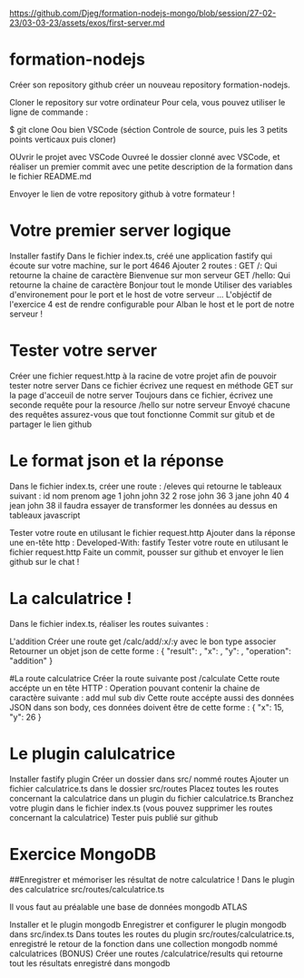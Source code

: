 
https://github.com/Djeg/formation-nodejs-mongo/blob/session/27-02-23/03-03-23/assets/exos/first-server.md


# formation-nodejs
Créer son repository github 
créer un nouveau repository formation-nodejs.

Cloner le repository sur votre ordinateur
Pour cela, vous pouvez utiliser le ligne de commande :

$ git clone <urlDuRepository>
Oou bien VSCode (séction Controle de source, puis les 3 petits points verticaux puis cloner)

OUvrir le projet avec VSCode
Ouvreé le dossier clonné avec VSCode, et réaliser un premier commit avec une petite description de la formation dans le fichier README.md

Envoyer le lien de votre repository github à votre formateur !


# Votre premier server logique
Installer fastify
Dans le fichier index.ts, créé une application fastify qui écoute sur votre machine, sur le port 4646
Ajouter 2 routes :
GET /: Qui retourne la chaine de caractère Bienvenue sur mon serveur
GET /hello: Qui retourne la chaine de caractère Bonjour tout le monde
Utiliser des variables d'environement pour le port et le host de votre serveur ...
L'objéctif de l'exercice 4 est de rendre configurable pour Alban le host et le port de notre serveur !

# Tester votre server
Créer une fichier request.http à la racine de votre projet afin de pouvoir tester notre server
Dans ce fichier écrivez une request en méthode GET sur la page d'acceuil de notre server
Toujours dans ce fichier, écrivez une seconde requête pour la resource /hello sur notre serveur
Envoyé chacune des requêtes assurez-vous que tout fonctionne
Commit sur gitub et de partager le lien github

# Le format json et la réponse
Dans le fichier index.ts, créer une route : /eleves qui retourne le tableaux suivant :
id	nom	prenom	age
1	john	john	32
2	rose	john	36
3	jane	john	40
4	jean	john	38
il faudra essayer de transformer les données au dessus en tableaux javascript

Tester votre route en utilusant le fichier request.http
Ajouter dans la réponse une en-tête http : Developed-With: fastify
Tester votre route en utilusant le fichier request.http
Faite un commit, pousser sur github et envoyer le lien github sur le chat !


# La calculatrice !
Dans le fichier index.ts, réaliser les routes suivantes :

L'addition
Créer une route get /calc/add/:x/:y avec le bon type associer
Retourner un objet json de cette forme :
{
  "result": <resultat>,
  "x": <x>,
  "y": <y>,
  "operation": "addition"
}

#La route calculatrice
Créer la route suivante post /calculate
Cette route accépte un en tête HTTP : Operation pouvant contenir la chaine de caractère suivante :
add
mul
sub
div
Cette route accépte aussi des données JSON dans son body, ces données doivent être de cette forme :
{
  "x": 15,
  "y": 26
}

# Le plugin calulcatrice
Installer fastify plugin
Créer un dossier dans src/ nommé routes
Ajouter un fichier calculatrice.ts dans le dossier src/routes
Placez toutes les routes concernant la calculatrice dans un plugin du fichier calculatrice.ts
Branchez votre plugin dans le fichier index.ts (vous pouvez supprimer les routes concernant la calculatrice)
Tester puis publié sur github


# Exercice MongoDB
##Enregistrer et mémoriser les résultat de notre calculatrice !
Dans le plugin des calculatrice src/routes/calculatrice.ts

Il vous faut au préalable une base de données mongodb ATLAS

Installer et le plugin mongodb
Enregistrer et configurer le plugin mongodb dans src/index.ts
Dans toutes les routes du plugin src/routes/calculatrice.ts, enregistré le retour de la fonction dans une collection mongodb nommé calculatrices
(BONUS) Créer une routes /calculatrice/results qui retourne tout les résultats enregistré dans mongodb